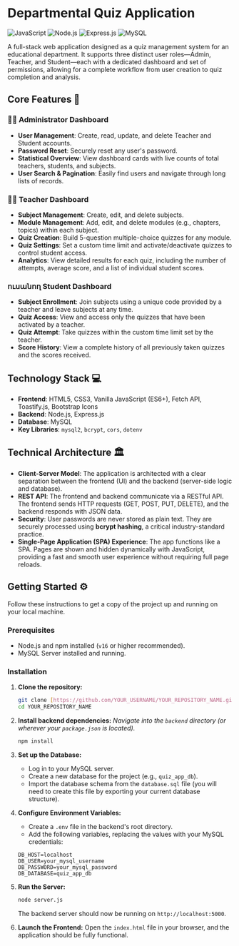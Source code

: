 # Departmental Quiz Application

![JavaScript](https://img.shields.io/badge/JavaScript-F7DF1E?style=for-the-badge&logo=javascript&logoColor=black)
![Node.js](https://img.shields.io/badge/Node.js-339933?style=for-the-badge&logo=nodedotjs&logoColor=white)
![Express.js](https://img.shields.io/badge/Express.js-000000?style=for-the-badge&logo=express&logoColor=white)
![MySQL](https://img.shields.io/badge/MySQL-4479A1?style=for-the-badge&logo=mysql&logoColor=white)

A full-stack web application designed as a quiz management system for an educational department. It supports three distinct user roles—Admin, Teacher, and Student—each with a dedicated dashboard and set of permissions, allowing for a complete workflow from user creation to quiz completion and analysis.

## Core Features 🚀

### 👨‍💼 Administrator Dashboard
* **User Management**: Create, read, update, and delete Teacher and Student accounts.
* **Password Reset**: Securely reset any user's password.
* **Statistical Overview**: View dashboard cards with live counts of total teachers, students, and subjects.
* **User Search & Pagination**: Easily find users and navigate through long lists of records.

### 👩‍🏫 Teacher Dashboard
* **Subject Management**: Create, edit, and delete subjects.
* **Module Management**: Add, edit, and delete modules (e.g., chapters, topics) within each subject.
* **Quiz Creation**: Build 5-question multiple-choice quizzes for any module.
* **Quiz Settings**: Set a custom time limit and activate/deactivate quizzes to control student access.
* **Analytics**: View detailed results for each quiz, including the number of attempts, average score, and a list of individual student scores.

### ուսանող Student Dashboard
* **Subject Enrollment**: Join subjects using a unique code provided by a teacher and leave subjects at any time.
* **Quiz Access**: View and access only the quizzes that have been activated by a teacher.
* **Quiz Attempt**: Take quizzes within the custom time limit set by the teacher.
* **Score History**: View a complete history of all previously taken quizzes and the scores received.

## Technology Stack 💻

* **Frontend**: HTML5, CSS3, Vanilla JavaScript (ES6+), Fetch API, Toastify.js, Bootstrap Icons
* **Backend**: Node.js, Express.js
* **Database**: MySQL
* **Key Libraries**: `mysql2`, `bcrypt`, `cors`, `dotenv`

## Technical Architecture 🏛️

* **Client-Server Model**: The application is architected with a clear separation between the frontend (UI) and the backend (server-side logic and database).
* **REST API**: The frontend and backend communicate via a RESTful API. The frontend sends HTTP requests (GET, POST, PUT, DELETE), and the backend responds with JSON data.
* **Security**: User passwords are never stored as plain text. They are securely processed using **bcrypt hashing**, a critical industry-standard practice.
* **Single-Page Application (SPA) Experience**: The app functions like a SPA. Pages are shown and hidden dynamically with JavaScript, providing a fast and smooth user experience without requiring full page reloads.

## Getting Started ⚙️

Follow these instructions to get a copy of the project up and running on your local machine.

### Prerequisites

* Node.js and npm installed (`v16` or higher recommended).
* MySQL Server installed and running.

### Installation

1.  **Clone the repository:**
    ```sh
    git clone [https://github.com/YOUR_USERNAME/YOUR_REPOSITORY_NAME.git](https://github.com/YOUR_USERNAME/YOUR_REPOSITORY_NAME.git)
    cd YOUR_REPOSITORY_NAME
    ```

2.  **Install backend dependencies:**
    *Navigate into the `backend` directory (or wherever your `package.json` is located).*
    ```sh
    npm install
    ```

3.  **Set up the Database:**
    * Log in to your MySQL server.
    * Create a new database for the project (e.g., `quiz_app_db`).
    * Import the database schema from the `database.sql` file (you will need to create this file by exporting your current database structure).

4.  **Configure Environment Variables:**
    * Create a `.env` file in the backend's root directory.
    * Add the following variables, replacing the values with your MySQL credentials:
    ```env
    DB_HOST=localhost
    DB_USER=your_mysql_username
    DB_PASSWORD=your_mysql_password
    DB_DATABASE=quiz_app_db
    ```

5.  **Run the Server:**
    ```sh
    node server.js
    ```
    The backend server should now be running on `http://localhost:5000`.

6.  **Launch the Frontend:**
    Open the `index.html` file in your browser, and the application should be fully functional.
